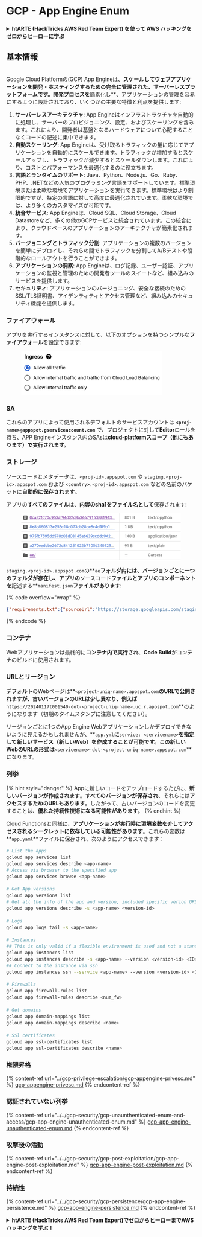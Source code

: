 # GCP - App Engine Enum

<details>

<summary><strong>htARTE (HackTricks AWS Red Team Expert) を使って AWS ハッキングをゼロからヒーローに学ぶ</strong></summary>

HackTricksをサポートする他の方法:

* **HackTricksにあなたの会社を広告掲載したい場合**や**HackTricksをPDFでダウンロードしたい場合**は、[**サブスクリプションプラン**](https://github.com/sponsors/carlospolop)をチェックしてください！
* [**公式のPEASS & HackTricksグッズ**](https://peass.creator-spring.com)を入手する
* [**The PEASS Family**](https://opensea.io/collection/the-peass-family)を発見し、独占的な[**NFTs**](https://opensea.io/collection/the-peass-family)のコレクションをチェックする
* 💬 [**Discordグループ**](https://discord.gg/hRep4RUj7f)や[**テレグラムグループ**](https://t.me/peass)に**参加する**か、**Twitter** 🐦 [**@carlospolopm**](https://twitter.com/carlospolopm)を**フォローする**。
* [**HackTricks**](https://github.com/carlospolop/hacktricks)と[**HackTricks Cloud**](https://github.com/carlospolop/hacktricks-cloud)のgithubリポジトリにPRを提出して、あなたのハッキングのコツを**共有する**。

</details>

## 基本情報 <a href="#reviewing-app-engine-configurations" id="reviewing-app-engine-configurations"></a>

\
Google Cloud Platformの(GCP) App Engineは、**スケールしてウェブアプリケーションを開発・ホスティングするための完全に管理された、**サーバーレスプラットフォーム**です。開発プロセスを**簡素化し**、アプリケーションの管理を容易にするように設計されており、いくつかの主要な特徴と利点を提供します:

1. **サーバーレスアーキテクチャ**: App Engineはインフラストラクチャを自動的に処理し、サーバーのプロビジョニング、設定、およびスケーリングを含みます。これにより、開発者は基盤となるハードウェアについて心配することなくコードの記述に集中できます。
2. **自動スケーリング**: App Engineは、受け取るトラフィックの量に応じてアプリケーションを自動的にスケールできます。トラフィックが増加するとスケールアップし、トラフィックが減少するとスケールダウンします。これにより、コストとパフォーマンスを最適化するのに役立ちます。
3. **言語とランタイムのサポート**: Java、Python、Node.js、Go、Ruby、PHP、.NETなどの人気のプログラミング言語をサポートしています。標準環境または柔軟な環境でアプリケーションを実行できます。標準環境はより制限的ですが、特定の言語に対して高度に最適化されています。柔軟な環境では、より多くのカスタマイズが可能です。
4. **統合サービス**: App Engineは、Cloud SQL、Cloud Storage、Cloud Datastoreなど、多くの他のGCPサービスと統合されています。この統合により、クラウドベースのアプリケーションのアーキテクチャが簡素化されます。
5. **バージョニングとトラフィック分割**: アプリケーションの複数のバージョンを簡単にデプロイし、それらの間でトラフィックを分割してA/Bテストや段階的なロールアウトを行うことができます。
6. **アプリケーションの洞察**: App Engineは、ログ記録、ユーザー認証、アプリケーションの監視と管理のための開発者ツールのスイートなど、組み込みのサービスを提供します。
7. **セキュリティ**: アプリケーションのバージョニング、安全な接続のためのSSL/TLS証明書、アイデンティティとアクセス管理など、組み込みのセキュリティ機能を提供します。

### ファイアウォール

アプリを実行するインスタンスに対して、以下のオプションを持つシンプルな**ファイアウォール**を設定できます:

<figure><img src="../../../.gitbook/assets/image (3) (1) (2).png" alt=""><figcaption></figcaption></figure>

### SA

これらのアプリによって使用されるデフォルトのサービスアカウントは **`<proj-name>@appspot.gserviceaccount.com`** で、プロジェクトに対して**Editor**ロールを持ち、APP Engineインスタンス内のSAsは**cloud-platformスコープ（他にもあります）で実行されます。**

### ストレージ

ソースコードとメタデータは、`<proj-id>.appspot.com` や `staging.<proj-id>.appspot.com` および `<country>.<proj-id>.appspot.com` などの名前のバケットに**自動的に保存されます**。

アプリの**すべてのファイル**は、**内容のsha1をファイル名として**保存されます:

<figure><img src="../../../.gitbook/assets/image (4) (6).png" alt=""><figcaption></figcaption></figure>

`staging.<proj-id>.appspot.com`の**`ae`**フォルダ内には、**バージョンごとに一つのフォルダが存在し**、アプリの**ソースコード**ファイルとアプリのコンポーネントを**記述する**`manifest.json`**ファイルがあります**:

{% code overflow="wrap" %}
```json
{"requirements.txt":{"sourceUrl":"https://storage.googleapis.com/staging.onboarding-host-98efbf97812843.appspot.com/a270eedcbe2672c841251022b7105d340129d108","sha1Sum":"a270eedc_be2672c8_41251022_b7105d34_0129d108"},"main_test.py":{"sourceUrl":"https://storage.googleapis.com/staging.onboarding-host-98efbf97812843.appspot.com/0ca32fd70c953af94d02d8a36679153881943f32","sha1Sum":"0ca32fd7_0c953af9_4d02d8a ...
```
{% endcode %}

### コンテナ

Webアプリケーションは最終的に**コンテナ内で実行され**、**Code Build**がコンテナのビルドに使用されます。

### URLとリージョン

**デフォルト**のWebページは**`<project-uniq-name>.appspot.com`**のURLで公開されますが、古いバージョンのURLは少し異なり、例えば**`https://20240117t001540-dot-<project-uniq-name>.uc.r.appspot.com`**のようになります（初期のタイムスタンプに注意してください）。

リージョンごとに1つのApp Engine Webアプリケーションしかデプロイできないように見えるかもしれませんが、**`app.yml`**に**`service: <servicename>`**を指定して新しいサービス（新しいWeb）を作成することが可能です。この新しいWebのURLの形式は**`<servicename>-dot-<project-uniq-name>.appspot.com`**になります。

### 列挙

{% hint style="danger" %}
Appに新しいコードをアップロードするたびに、**新しいバージョンが作成されます**。**すべてのバージョンが保存され**、それらには**アクセスするためのURLもあります**。したがって、古いバージョンのコードを変更することは、**優れた持続性技術になる可能性があります**。
{% endhint %}

Cloud Functionsと同様に、**アプリケーションが実行時に環境変数を介してアクセスされるシークレットに依存している可能性があります**。これらの変数は**`app.yaml`**ファイルに保存され、次のようにアクセスできます：
```bash
# List the apps
gcloud app services list
gcloud app services describe <app-name>
# Access via browser to the specified app
gcloud app services browse <app-name>

# Get App versions
gcloud app versions list
# Get all the info of the app and version, included specific verion URL and the env
gcloud app versions describe -s <app-name> <version-id>

# Logs
gcloud app logs tail -s <app-name>

# Instances
## This is only valid if a flexible environment is used and not a standard one
gcloud app instances list
gcloud app instances describe -s <app-name> --version <version-id> <ID>
## Connect to the instance via ssh
gcloud app instances ssh --service <app-name> --version <version-id> <ID>

# Firewalls
gcloud app firewall-rules list
gcloud app firewall-rules describe <num_fw>

# Get domains
gcloud app domain-mappings list
gcloud app domain-mappings describe <name>

# SSl certificates
gcloud app ssl-certificates list
gcloud app ssl-certificates describe <name>
```
### 権限昇格

{% content-ref url="../gcp-privilege-escalation/gcp-appengine-privesc.md" %}
[gcp-appengine-privesc.md](../gcp-privilege-escalation/gcp-appengine-privesc.md)
{% endcontent-ref %}

### 認証されていない列挙

{% content-ref url="../../gcp-security/gcp-unaunthenticated-enum-and-access/gcp-app-engine-unauthenticated-enum.md" %}
[gcp-app-engine-unauthenticated-enum.md](../../gcp-security/gcp-unaunthenticated-enum-and-access/gcp-app-engine-unauthenticated-enum.md)
{% endcontent-ref %}

### 攻撃後の活動

{% content-ref url="../../gcp-security/gcp-post-exploitation/gcp-app-engine-post-exploitation.md" %}
[gcp-app-engine-post-exploitation.md](../../gcp-security/gcp-post-exploitation/gcp-app-engine-post-exploitation.md)
{% endcontent-ref %}

### 持続性

{% content-ref url="../../gcp-security/gcp-persistence/gcp-app-engine-persistence.md" %}
[gcp-app-engine-persistence.md](../../gcp-security/gcp-persistence/gcp-app-engine-persistence.md)
{% endcontent-ref %}

<details>

<summary><strong>htARTE (HackTricks AWS Red Team Expert)で<strong>ゼロからヒーローまでAWSハッキングを学ぶ</strong></a><strong>！</strong></summary>

HackTricksをサポートする他の方法:

* **HackTricksにあなたの会社を広告したい**、または**HackTricksをPDFでダウンロードしたい**場合は、[**サブスクリプションプラン**](https://github.com/sponsors/carlospolop)をチェックしてください！
* [**公式PEASS & HackTricksグッズ**](https://peass.creator-spring.com)を入手する
* [**The PEASS Family**](https://opensea.io/collection/the-peass-family)を発見する、私たちの独占的な[**NFTs**](https://opensea.io/collection/the-peass-family)のコレクション
* 💬 [**Discordグループ**](https://discord.gg/hRep4RUj7f)や[**テレグラムグループ**](https://t.me/peass)に**参加する**か、**Twitter** 🐦 [**@carlospolopm**](https://twitter.com/carlospolopm)で**フォローする**。
* [**HackTricks**](https://github.com/carlospolop/hacktricks)と[**HackTricks Cloud**](https://github.com/carlospolop/hacktricks-cloud)のgithubリポジトリにPRを提出して、あなたのハッキングのコツを**共有する**。

</details>
